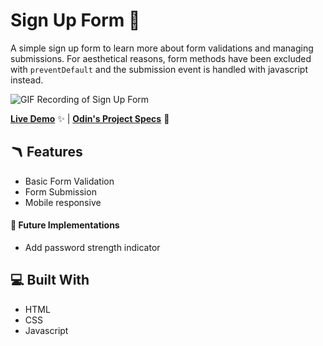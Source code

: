 # Sign Up Form 📝

A simple sign up form to learn more about form validations and managing submissions. For aesthetical reasons, form methods have been excluded with `preventDefault` and the submission event is handled with javascript instead.

![GIF Recording of Sign Up Form]()

[**Live Demo**](https://iamsnatch0.github.io/odin-projects/full-stack-javascript/01_sign_up_form/index.html) ✨ |
[**Odin's Project Specs**](https://www.theodinproject.com/lessons/node-path-intermediate-html-and-css-sign-up-form) 📝

## 🪃 Features

- Basic Form Validation
- Form Submission
- Mobile responsive

#### 🧭 Future Implementations

- Add password strength indicator

## 💻 Built With

- HTML
- CSS
- Javascript